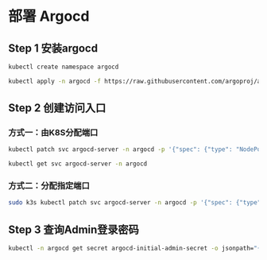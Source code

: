 # 部署 Argocd

## Step 1 安装argocd
```bash title="创建命名空间"
kubectl create namespace argocd
```

```bash title="执行安装命令"
kubectl apply -n argocd -f https://raw.githubusercontent.com/argoproj/argo-cd/stable/manifests/core-install.yaml
```

## Step 2 创建访问入口

### 方式一：由K8S分配端口

```bash title="修改service类型为NodePort"
kubectl patch svc argocd-server -n argocd -p '{"spec": {"type": "NodePort"}}'
```

```bash title="查看生成的NodePort端口"
kubectl get svc argocd-server -n argocd
```

### 方式二：分配指定端口

```bash
sudo k3s kubectl patch svc argocd-server -n argocd -p '{"spec": {"type": "NodePort", "ports": [{"name": "http", "port": 80, "targetPort": 8080, "nodePort": 30001}]}}'
```

## Step 3 查询Admin登录密码
```bash
kubectl -n argocd get secret argocd-initial-admin-secret -o jsonpath="{.data.password}" | base64 -d; echo
```
